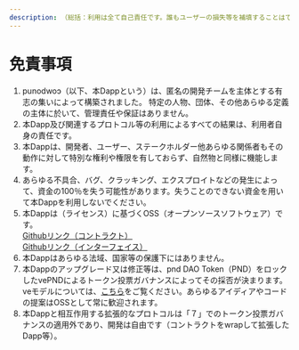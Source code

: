 ```yaml
---
description: （総括：利用は全て自己責任です。誰もユーザーの損失等を補填することはできません。）
---
```


# 免責事項

1. punodwoɔ（以下、本Dappという）は、匿名の開発チームを主体とする有志の集いによって構築されました。 特定の人物、団体、その他あらゆる定義の主体に於いて、管理責任や保証はありません。
2. 本Dapp及び関連するプロトコル等の利用によるすべての結果は、利用者自身の責任です。
3. 本Dappは、開発者、ユーザー、ステークホルダー他あらゆる関係者もその動作に対して特別な権利や権限を有しておらず、自然物と同様に機能します。
4. あらゆる不具合、バグ、クラッキング、エクスプロイトなどの発生によって、資金の100％を失う可能性があります。失うことのできない資金を用いて本Dappを利用しないでください。
5. 本Dappは（ライセンス）に基づくOSS（オープンソースソフトウェア）です。　\
   [Githubリンク（コントラクト）](https://github.com/DeFiGeek-Community/comet)\
   [Githubリンク（インターフェイス）](https://github.com/DeFiGeek-Community/comet-interface)
6. 本Dappはあらゆる法域、国家等の保護下にはありません。
7. 本Dappのアップグレード又は修正等は、pnd DAO Token（PND）をロックしたvePNDによるトークン投票ガバナンスによってその採否が決まります。veモデルについては、[こちら](pnd-pnd-dao-token.md#vepndtoha)をご覧ください。あらゆるアイディアやコードの提案はOSSとして常に歓迎されます。
8. 本Dappと相互作用する拡張的なプロトコルは「７」でのトークン投票ガバナンスの適用外であり、開発は自由です（コントラクトをwrapして拡張したDapp等）。
